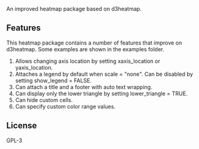 An improved heatmap package based on d3heatmap.

Features
-------
This heatmap package contains a number of features that improve on d3heatmap.
Some examples are shown in the examples folder.

1. Allows changing axis location by setting xaxis_location or yaxis_location.
2. Attaches a legend by default when scale = "none". Can be disabled by setting show_legend = FALSE.
3. Can attach a title and a footer with auto text wrapping.
4. Can display only the lower triangle by setting lower_triangle = TRUE.
5. Can hide custom cells.
6. Can specify custom color range values.

License
-------
GPL-3

